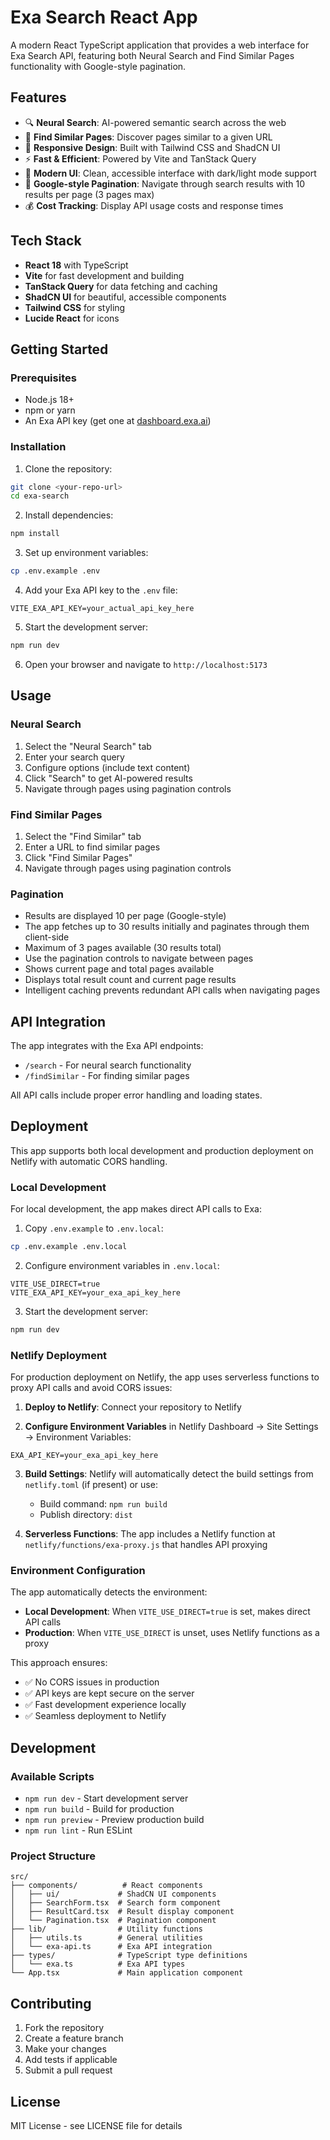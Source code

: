 # Exa Search React App

A modern React TypeScript application that provides a web interface for Exa Search API, featuring both Neural Search and Find Similar Pages functionality with Google-style pagination.

## Features

- 🔍 **Neural Search**: AI-powered semantic search across the web
- 🔗 **Find Similar Pages**: Discover pages similar to a given URL
- 📱 **Responsive Design**: Built with Tailwind CSS and ShadCN UI
- ⚡ **Fast & Efficient**: Powered by Vite and TanStack Query
- 🎨 **Modern UI**: Clean, accessible interface with dark/light mode support
- 📄 **Google-style Pagination**: Navigate through search results with 10 results per page (3 pages max)
- 💰 **Cost Tracking**: Display API usage costs and response times

## Tech Stack

- **React 18** with TypeScript
- **Vite** for fast development and building
- **TanStack Query** for data fetching and caching
- **ShadCN UI** for beautiful, accessible components
- **Tailwind CSS** for styling
- **Lucide React** for icons

## Getting Started

### Prerequisites

- Node.js 18+
- npm or yarn
- An Exa API key (get one at [dashboard.exa.ai](https://dashboard.exa.ai/))

### Installation

1. Clone the repository:

```bash
git clone <your-repo-url>
cd exa-search
```

2. Install dependencies:

```bash
npm install
```

3. Set up environment variables:

```bash
cp .env.example .env
```

4. Add your Exa API key to the `.env` file:

```
VITE_EXA_API_KEY=your_actual_api_key_here
```

5. Start the development server:

```bash
npm run dev
```

6. Open your browser and navigate to `http://localhost:5173`

## Usage

### Neural Search

1. Select the "Neural Search" tab
2. Enter your search query
3. Configure options (include text content)
4. Click "Search" to get AI-powered results
5. Navigate through pages using pagination controls

### Find Similar Pages

1. Select the "Find Similar" tab
2. Enter a URL to find similar pages
3. Click "Find Similar Pages"
4. Navigate through pages using pagination controls

### Pagination

- Results are displayed 10 per page (Google-style)
- The app fetches up to 30 results initially and paginates through them client-side
- Maximum of 3 pages available (30 results total)
- Use the pagination controls to navigate between pages
- Shows current page and total pages available
- Displays total result count and current page results
- Intelligent caching prevents redundant API calls when navigating pages

## API Integration

The app integrates with the Exa API endpoints:

- `/search` - For neural search functionality
- `/findSimilar` - For finding similar pages

All API calls include proper error handling and loading states.

## Deployment

This app supports both local development and production deployment on Netlify with automatic CORS handling.

### Local Development

For local development, the app makes direct API calls to Exa:

1. Copy `.env.example` to `.env.local`:

```bash
cp .env.example .env.local
```

2. Configure environment variables in `.env.local`:

```
VITE_USE_DIRECT=true
VITE_EXA_API_KEY=your_exa_api_key_here
```

3. Start the development server:

```bash
npm run dev
```

### Netlify Deployment

For production deployment on Netlify, the app uses serverless functions to proxy API calls and avoid CORS issues:

1. **Deploy to Netlify**: Connect your repository to Netlify

2. **Configure Environment Variables** in Netlify Dashboard → Site Settings → Environment Variables:

```
EXA_API_KEY=your_exa_api_key_here
```

3. **Build Settings**: Netlify will automatically detect the build settings from `netlify.toml` (if present) or use:

   - Build command: `npm run build`
   - Publish directory: `dist`

4. **Serverless Functions**: The app includes a Netlify function at `netlify/functions/exa-proxy.js` that handles API proxying

### Environment Configuration

The app automatically detects the environment:

- **Local Development**: When `VITE_USE_DIRECT=true` is set, makes direct API calls
- **Production**: When `VITE_USE_DIRECT` is unset, uses Netlify functions as a proxy

This approach ensures:

- ✅ No CORS issues in production
- ✅ API keys are kept secure on the server
- ✅ Fast development experience locally
- ✅ Seamless deployment to Netlify

## Development

### Available Scripts

- `npm run dev` - Start development server
- `npm run build` - Build for production
- `npm run preview` - Preview production build
- `npm run lint` - Run ESLint

### Project Structure

```
src/
├── components/          # React components
│   ├── ui/             # ShadCN UI components
│   ├── SearchForm.tsx  # Search form component
│   ├── ResultCard.tsx  # Result display component
│   └── Pagination.tsx  # Pagination component
├── lib/                # Utility functions
│   ├── utils.ts        # General utilities
│   └── exa-api.ts      # Exa API integration
├── types/              # TypeScript type definitions
│   └── exa.ts          # Exa API types
└── App.tsx             # Main application component
```

## Contributing

1. Fork the repository
2. Create a feature branch
3. Make your changes
4. Add tests if applicable
5. Submit a pull request

## License

MIT License - see LICENSE file for details
